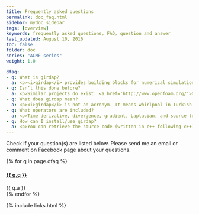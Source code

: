 ```yaml
---
title: Frequently asked questions
permalink: doc_faq.html
sidebar: mydoc_sidebar
tags: [overview]
keywords: frequently asked questions, FAQ, question and answer
last_updated: August 10, 2016
toc: false
folder: doc
series: "ACME series"
weight: 1.0

dfaq:
- q: What is girdap?
  a: <p><i>girdap</i> provides building blocks for numerical simulations of complex transport equations. Tools are built around a grid management platform connected to finite volume method based differential operators. girdap’s primary goals are (1) <b>flexibility</b> and (2) <b>accuracy</b>. </p><p>Flexible tools allow <b>researchers</b> to develop new numerical algorithms and <b>educators</b> to teach students existing algorithms. Tools provided aim to shift programming focus more on physics and numerical method to avoid time consuming programming details.</p><p> The accuracy is handled by automated grid refinement and coarsening based on the solution field. </p><p><i>girdap</i> does not target audiences who would like to get immediate results for an engineering project. It involves a numerical algorithm development phase. Those who would like to skip such a development can refer to a commercial CFD/multiphysics software. </p>
- q: Isn’t this done before? 
  a: <p>Similar projects do exist. <a href='http://www.openfoam.org/'>OpenFOAM</a> is one example; and another one is <a href='http://fenicsproject.org'>FEniCS</a>. Please check them out. They are really good projects. girdap just offers another flavor.</p>
- q: What does girdap mean?
  a: <p><i>girdap</i> is not an acronym. It means whirlpool in Turkish. </p>
- q: What operators are included?
  a: <p>Time derivative, divergence, gradient, Laplacian, and source terms can be defined for a differential equation. </p>
- q: How can I install/use girdap?
  a: <p>You can retrieve the source code (written in c++ following c++11 standards) at github. You can see examples of main_*.cpp files under src directory so that you can compile and use it in the way you like. Use the script provided in the main directory to compile. Note that our focus is mainly on the development of girdap’s skeleton rather than its transportability so you may experience problems while compiling your first application. This is of course going to change with its first release. </p>
---
```


<p>Check if your question(s) are listed below. Please send me an email or comment on Facebook page about your questions. </p>

<div class="panel-group" id="accordion">
{% for q in page.dfaq %}
                    <div class="panel panel-default">
                        <div class="panel-heading">
                            <h4 class="panel-title">
                                <a class="noCrossRef accordion-toggle" data-toggle="collapse" data-parent="#accordion" href="#collapse{{ forloop.index }}">
				{{ q.q }} 
				</a>
                            </h4>
                        </div>
                        <div id="collapse{{ forloop.index }}" class="panel-collapse collapse noCrossRef">
                            <div class="panel-body">
                            {{ q.a }} 
                            </div>
                        </div>
                    </div>
                    <!-- /.panel -->
{% endfor %}
</div>
<!-- /.panel-group -->

{% include links.html %}
